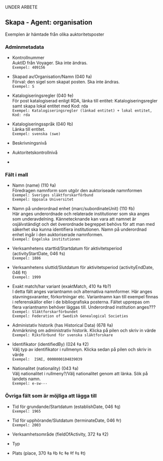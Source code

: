 UNDER ARBETE

## Skapa - Agent: organisation
Exemplen är hämtade från olika auktoritetsposter

### Adminmetadata

* Kontrollnummer  
  AuktID från Voyager. Ska inte ändras.  
  ```Exempel: 409156```
  
* Skapad av/Organisation/Namn (040 ‡a)  
  Förval: den sigel som skapat posten. Ska inte ändras.  
  ```Exempel: S```
    
* Katalogiseringsregler (040 ‡e)  
  För post katalogiserad enligt RDA, länka till entitet: Katalogiseringsregler samt skapa lokal entitet med Kod: rda    
  ```Exempel: Katalogiseringsregler (länkad entitet) + lokal entitet, Kod: rda```

* Katalogiseringsspråk (040 ‡b)  
  Länka till entitet.  
  ```Exempel: svenska (swe)```

* Beskrivningsnivå

* Auktoritetskontrollnivå

* 

### Fält i mall

* Namn (name) (110 ‡a)
  <br/>Föredragen namnform som utgör den auktoriseade namnformen
  <br/>```Exempel: Sveriges släktforskarförbund```
  <br/>```Exempel: Uppsala Universitet```
  
* Namn på underordnad enhet (marc/subordinateUnit) (110 ‡b)
  <br/>Här anges underordnade och relaterade institutioner som ska anges som underavdelning. Kännetecknande kan vara att namnet är osjälvständigt och det överordnade begreppet behövs för att man med säkerhet ska kunna identifiera institutionen. Namn på underordnad enhet ingår i den auktoriserade namnformen.
  <br/>```Exempel: Engelska institutionen```

* Verksamhetens starttid/Startdatum för aktivitetsperiod (activityStartDate, 046 ‡s)
  <br/>```Exempel: 1886```
    
* Verksamhetens sluttid/Slutdatum för aktivitetsperiod (activityEndDate, 046 ‡t)
  <br/>```Exempel: 1999```
  
* Exakt match/har variant (exaktMatch, 410 ‡a ‡b?)
  <br/>I detta fält anges variantnamn och alternativa namnformer. Här anges stavningsvaranter, förkortningar etc. Variantnamn kan till exempel finnas i referenskällor eller i de bibliografiska posterna. Fältet upprepas om flera variantnamn behöver läggas till. Underordnad institution anges???
  <br/>```Exempel: Släktforskarförbundet```
  <br/>```Exempel: Federation of Swedish Genealogical Societies```
  
* Administativ historik (has Historical Data) (678 ‡a)
  <br/>Anmärkning om administrativ historik. Klicka på pilen och skriv in värde
  <br/>```Exempel: Riksförbund för svenska släktforskare```

* Identifikator (identifiedBy) (024 ‡a ‡2)
  <br/>Välj typ av identifikator i rullmenyn. Klicka sedan på pilen och skriv in värde 
  <br/>```Exempel:  ISNI, 0000000104839039```
    
* Nationalitet (nationality) (043 ‡a)
  <br/>Välj nationalitet i rullmeny?/Välj nationalitet genom att länka. Sök på landets namn. 
  <br/>```Exempel: e-sw---```

### Övriga fält som är möjliga att lägga till

* Tid för grundande/Startdatum (establishDate, 046 ‡q)
  <br/>```Exempel: 1965```

* Tid för upphörande/Slutdatum (terminateDate, 046 ‡r)
  <br/>```Exempel: 2003```
  
* Verksamhetsområde (fieldOfActivity, 372 ‡a ‡2)

* Typ

* Plats (place, 370 ‡a ‡b ‡c ‡e ‡f ‡s ‡t)

    
